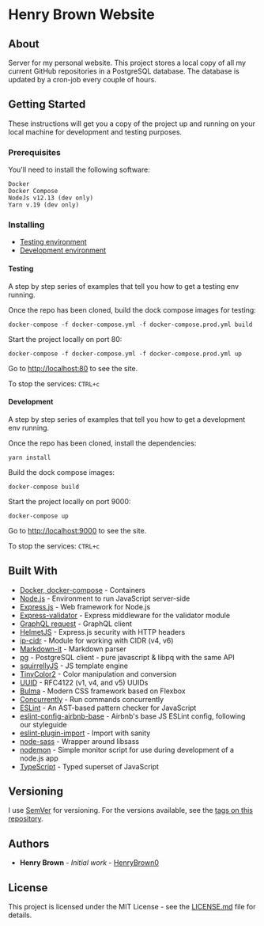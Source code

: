 # Henry Brown Website

## About

Server for my personal website. This project stores a local copy of all my
current GitHub repositories in a PostgreSQL database. The database is updated
by a cron-job every couple of hours.

## Getting Started

These instructions will get you a copy of the project up and running on your
local machine for development and testing purposes.

### Prerequisites

You'll need to install the following software:

```
Docker
Docker Compose
NodeJs v12.13 (dev only)
Yarn v.19 (dev only)
```

### Installing

- [Testing environment](#Testing)
- [Development environment](#Development)

#### Testing

A step by step series of examples that tell you how to get a testing env
running.

Once the repo has been cloned, build the dock compose images for testing:

```
docker-compose -f docker-compose.yml -f docker-compose.prod.yml build
```

Start the project locally on port 80:

```
docker-compose -f docker-compose.yml -f docker-compose.prod.yml up
```

Go to [http://localhost:80](http://localhost:80) to see the site.

To stop the services: `CTRL+c`


#### Development

A step by step series of examples that tell you how to get a development env
running.

Once the repo has been cloned, install the dependencies:

```
yarn install
```

Build the dock compose images:

```
docker-compose build
```

Start the project locally on port 9000:

```
docker-compose up
```

Go to [http://localhost:9000](http://localhost:9000) to see the site.

To stop the services: `CTRL+c`

## Built With

* [Docker, docker-compose](https://docs.docker.com/) - Containers
* [Node.js](https://nodejs.org/) - Environment to run JavaScript server-side
* [Express.js](https://expressjs.com/) - Web framework for Node.js
* [Express-validator](https://express-validator.github.io/) - Express middleware for the validator module
* [GraphQL request](https://github.com/prisma-labs/graphql-request) - GraphQL client
* [HelmetJS](https://helmetjs.github.io/) - Express.js security with HTTP headers
* [ip-cidr](https://github.com/ortexx/ip-cidr/) - Module for working with CIDR (v4, v6)
* [Markdown-it](https://markdown-it.github.io/) - Markdown parser
* [pg](https://node-postgres.com/) - PostgreSQL client - pure javascript & libpq with the same API
* [squirrellyJS](https://squirrelly.js.org/) - JS template engine
* [TinyColor2](https://bgrins.github.io/TinyColor/) - Color manipulation and conversion
* [UUID](https://github.com/uuidjs/uuid/) - RFC4122 (v1, v4, and v5) UUIDs
* [Bulma](https://bulma.io/) - Modern CSS framework based on Flexbox
* [Concurrently](https://github.com/kimmobrunfeldt/concurrently/) - Run commands concurrently
* [ESLint](https://eslint.org/) - An AST-based pattern checker for JavaScript
* [eslint-config-airbnb-base](https://github.com/airbnb/javascript/) - Airbnb's base JS ESLint config, following our styleguide
* [eslint-plugin-import](https://github.com/benmosher/eslint-plugin-import/) - Import with sanity
* [node-sass](https://github.com/sass/node-sass/) - Wrapper around libsass
* [nodemon](https://nodemon.io/) - Simple monitor script for use during development of a node.js app
* [TypeScript](https://typescriptlang.org/) - Typed superset of JavaScript

## Versioning

I use [SemVer](https://semver.org/) for versioning. For the versions available,
see the
[tags on this repository](https://github.com/HenryBrown0/henry-brown-website/tags).

## Authors

* **Henry Brown** - *Initial work* -
[HenryBrown0](https://github.com/HenryBrown0)

## License

This project is licensed under the MIT License - see the
[LICENSE.md](https://github.com/HenryBrown0/henry-brown-website/blob/master/LICENSE)
file for details.

